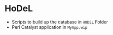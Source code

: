 # HoDeL

- Scripts to build up the database in ```HODEL``` Folder
- Perl Catalyst application in ```MyApp.wip```
